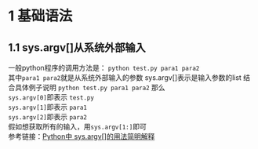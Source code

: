 # 1 基础语法
## 1.1 sys.argv[]从系统外部输入  
一般python程序的调用方法是： 
```python test.py para1 para2```  
其中```para1 para2```就是从系统外部输入的参数
sys.argv[]表示是输入参数的list  结合具体例子说明
```python test.py para1 para2```
那么  
```sys.argv[0]```即表示 ```test.py```  
```sys.argv[1]```即表示 ```para1```  
```sys.argv[2]```即表示 ```para2```  
假如想获取所有的输入，用```sys.argv[1:]```即可    
参考链接：[Python中 sys.argv[]的用法简明解释](https://www.cnblogs.com/aland-1415/p/6613449.html)
